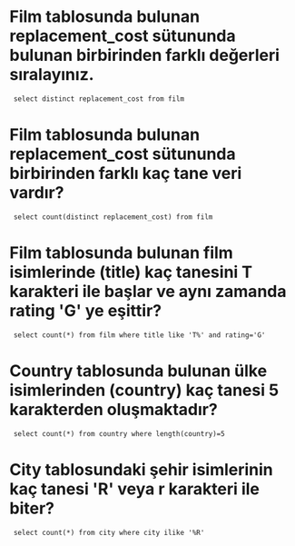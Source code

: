 
# Film tablosunda bulunan replacement_cost sütununda bulunan birbirinden farklı değerleri sıralayınız.
     select distinct replacement_cost from film

# Film tablosunda bulunan replacement_cost sütununda birbirinden farklı kaç tane veri vardır?
     select count(distinct replacement_cost) from film

# Film tablosunda bulunan film isimlerinde (title) kaç tanesini T karakteri ile başlar ve aynı zamanda rating 'G' ye eşittir?
     select count(*) from film where title like 'T%' and rating='G' 

# Country tablosunda bulunan ülke isimlerinden (country) kaç tanesi 5 karakterden oluşmaktadır?
     select count(*) from country where length(country)=5

# City tablosundaki şehir isimlerinin kaç tanesi 'R' veya r karakteri ile biter?
     select count(*) from city where city ilike '%R'